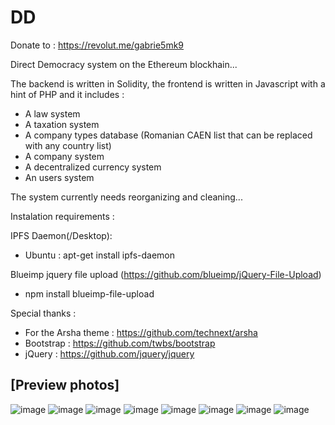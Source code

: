 # DD

Donate to : https://revolut.me/gabrie5mk9

Direct Democracy system on the Ethereum blockhain...

The backend is written in Solidity, the frontend is written in Javascript with a hint of PHP and it includes :
- A law system
- A taxation system
- A company types database (Romanian CAEN list that can be replaced with any country list)
- A company system
- A decentralized currency system
- An users system

The system currently needs reorganizing and cleaning...

Instalation requirements :

IPFS Daemon(/Desktop):
- Ubuntu : apt-get install ipfs-daemon

Blueimp jquery file upload (https://github.com/blueimp/jQuery-File-Upload)
- npm install blueimp-file-upload

Special thanks :
- For the Arsha theme : https://github.com/technext/arsha
- Bootstrap : https://github.com/twbs/bootstrap
- jQuery : https://github.com/jquery/jquery

## [Preview photos]

![image](https://user-images.githubusercontent.com/74644574/236688099-a4bcb7f8-e53b-40fd-817a-7f8c602a6f76.png)
![image](https://user-images.githubusercontent.com/74644574/236688118-6151aaa9-25dc-4367-9e61-ce3dfbba4ef1.png)
![image](https://user-images.githubusercontent.com/74644574/236688123-514edbfc-04f8-4218-b05c-66c40d4b32d1.png)
![image](https://user-images.githubusercontent.com/74644574/236688126-9b4a415e-7826-4d42-ac8e-f124884b887c.png)
![image](https://user-images.githubusercontent.com/74644574/236688141-d7970ca9-f8f5-4589-a6fb-1ebdf0308798.png)
![image](https://user-images.githubusercontent.com/74644574/236688151-92ef4f84-87b6-43e2-b3c5-c5edbceaca34.png)
![image](https://user-images.githubusercontent.com/74644574/236688162-209543ba-0c95-489c-976d-2509857bb801.png)
![image](https://user-images.githubusercontent.com/74644574/236688169-f6e47f7a-bc72-42a6-b1f1-43729cd2e216.png)
